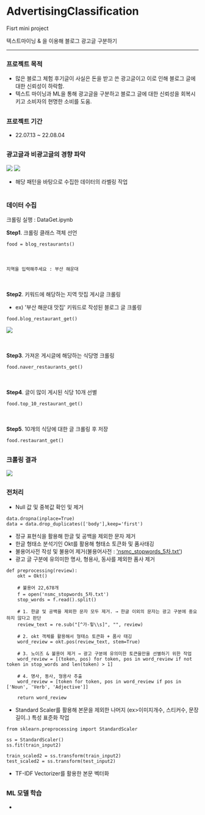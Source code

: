 # AdvertisingClassification

Fisrt mini project

텍스트마이닝 & 을 이용해 블로그 광고글 구분하기

---

### 프로젝트 목적
- 많은 블로그 체험 후기글이 사실은 돈을 받고 쓴 광고글이고 이로 인해 블로그 글에 대한 신뢰성이 하락함.
- 텍스트 마이닝과 ML을 통해 광고글을 구분하고 블로그 글에 대한 신뢰성을 회복시키고 소비자의 현명한 소비를 도움.
##
### 프로젝트 기간
- 22.07.13 ~ 22.08.04
##
### 광고글과 비광고글의 경향 파악

<img src="https://user-images.githubusercontent.com/112039781/211185026-5d718b0a-ebcd-4e5b-accc-29df26f86902.png">

<img src="https://user-images.githubusercontent.com/112039781/211185061-4ee32f04-b728-4f76-aa1c-0fb01046646f.png">

- 해당 패턴을 바탕으로 수집한 데이터의 라벨링 작업
#
### 데이터 수집

크롤링 실행 : DataGet.ipynb

**Step1**. 크롤링 클래스 객체 선언
```
food = blog_restaurants()
```
　　
```
지역을 입력해주세요 : 부산 해운대
```
　　
  
**Step2**. 키워드에 해당하는 지역 맛집 게시글 크롤링
- ex) '부산 해운대 맛집' 키워드로 작성된 블로그 글 크롤링
```
food.blog_restaurant_get()
```
  
<img src="https://user-images.githubusercontent.com/112039781/211186125-fbb703de-3298-462f-a4e0-f69e7960d5f5.png">

　　
  
**Step3**. 가져온 게시글에 해당하는 식당명 크롤링 
```
food.naver_restaurants_get()
```

　　
  
**Step4**. 글이 많이 게시된 식당 10개 선별
```
food.top_10_restaurant_get()
```

　　
  
**Step5**. 10개의 식당에 대한 글 크롤링 후 저장
```
food.restaurant_get()
```
##

### 크롤링 결과
<img src="https://user-images.githubusercontent.com/112039781/211186314-b051bd7f-e037-491a-b62a-6fa314d40565.png">

##

### 전처리
+ Null 값 및 중복값 확인 및 제거
```
data.dropna(inplace=True)
data = data.drop_duplicates(['body'],keep='first')
```
+ 정규 표현식을 활용해 한글 및 공백을 제외한 문자 제거
+ 한글 형태소 분석기인 Okt를 활용해 형태소 토큰화 및 품사태깅
+ 불용어사전 작성 및 불용어 제거(불용어사전 : ['nsmc_stopwords_5차.txt'](https://github.com/Yeons2013/AdvertisingClassification/blob/master/nsmc_stopwords_5%EC%B0%A8.txt))
+ 광고 글 구분에 유의미한 명사, 형용사, 동사를 제외한 품사 제거
```
def preprocessing(review):
    okt = Okt()
    
    # 불용어 22,678개
    f = open('nsmc_stopwords_5차.txt')
    stop_words = f.read().split()
    
    # 1. 한글 및 공백을 제외한 문자 모두 제거. → 한글 이외의 문자는 광고 구분에 중요하지 않다고 판단
    review_text = re.sub("[^가-힣\\s]", "", review)
    
    # 2. okt 객체를 활용해서 형태소 토큰화 + 품사 태깅
    word_review = okt.pos(review_text, stem=True)

    # 3. 노이즈 & 불용어 제거 → 광고 구분에 유의미한 토큰을만을 선별하기 위한 작업
    word_review = [(token, pos) for token, pos in word_review if not token in stop_words and len(token) > 1]
 
    # 4. 명사, 동사, 형용사 추출
    word_review = [token for token, pos in word_review if pos in ['Noun', 'Verb', 'Adjective']]
    
    return word_review
```
+ Standard Scaler를 활용해 본문을 제외한 나머지 (ex>이미지개수, 스티커수, 문장길이..) 특성 표준화 작업
```
from sklearn.preprocessing import StandardScaler

ss = StandardScaler()
ss.fit(train_input2)

train_scaled2 = ss.transform(train_input2)
test_scaled2 = ss.transform(test_input2)
```
+ TF-IDF Vectorizer를 활용한 본문 벡터화

##

### ML 모델 학습

-
